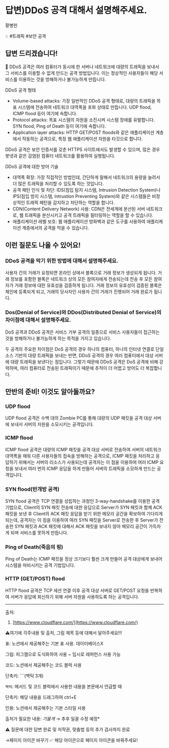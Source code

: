 # 답변)DDoS 공격 대해서 설명해주세요.

황병헌

💡 #트래픽 #보안 공격

## 답변 드리겠습니다!

<aside>
📌 DDoS 공격은 여러 컴퓨터가 동시에 한 서버나 네트워크에 대량의 트래픽을 보내서 그 서비스를 이용할 수 없게 만드는 공격 방법입니다. 이는 정상적인 사용자들이 해당 서비스를 이용하는 것을 방해하거나 불가능하게 만듭니다.

</aside>

DDoS 공격 형태

- Volume-based attacks: 가장 일반적인 DDoS 공격 형태로, 대량의 트래픽을 목표 시스템에 전송하여 네트워크 대역폭을 포화 상태로 만듭니다. UDP flood, ICMP flood 등이 여기에 속합니다.
- Protocol attacks: 목표 시스템의 자원을 소진시켜 시스템 장애를 유발합니다. SYN flood, Ping of Death 등이 여기에 속합니다.
- Application layer attacks: HTTP GET/POST floods와 같은 애플리케이션 계층에서 작동하는 공격으로, 특정 웹 애플리케이션 자원을 타깃으로 합니다.

DDoS 공격은 보안 인증서를 갖춘 HTTPS 사이트에서도 발생할 수 있으며, 많은 경우 봇넷과 같은 감염된 컴퓨터 네트워크를 활용하여 실행됩니다.

DDoS 공격에 대한 방어 기술

- 대역폭 확장: 가장 직접적인 방법인데, 간단하게 말해서 네트워크의 용량을 늘려서 더 많은 트래픽을 처리할 수 있도록 하는 것입니다.
- 공격 패턴 인식 및 차단: IDS(침입 탐지 시스템, Intrusion Detection System)나 IPS(침입 방지 시스템, Intrustion Preventing System)와 같은 시스템들은 비정상적인 트래픽 패턴을 감지하고 차단하는 역할을 합니다.
- CDN(Content Delivery Network) 사용: CDN은 전세계에 분산된 서버 네트워크로, 웹 트래픽을 분산시키고 공격 트래픽을 필터링하는 역할을 할 수 있습니다.
- 애플리케이션 레벨 보호: 웹 애플리케이션 방화벽과 같은 도구를 사용하여 애플리케이션 계층에서의 공격을 막을 수 있습니다.

## 이런 질문도 나올 수 있어요!

### DDoS 공격을 막기 위한 방법에 대해서 설명해주세요.

사용자 간의 거래가 요청되면 온라인 상에서 블록으로 거래 정보가 생성되게 됩니다. 거래 정보를 포함한 블록은 네트워크 상의 모든 참여자에게 전송되는데 전송 후 모든 참여자가 거래 정보에 대한 유효성을 검증하게 됩니다. 거래 정보의 유효성이 검증된 블록은 체인에 등록되게 되고, 거래의 당사자인 사용자 간의 거래가 진행되어 거래 완료가 됩니다.

### Dos(Denial of Service)와 DDos(Distributed Denial of Service)의 차이점에 대해서 설명해주세요.

DoS 공격과 DDoS 공격은 서비스 거부 공격의 일종으로 서비스 사용자들이 접근하는 것을 방해하거나 불가능하게 하는 목적을 가지고 있습니다.

두 공격의 주요한 차이점은 DoS 공격의 경우 하나의 컴퓨터, 하나의 인터넷 연결로 단일 소스 기반의 대량 트래픽을 보내는 반면, DDoS 공격의 경우 여러 컴퓨터에서 대상 서버에 대량 트래픽을 보낸다는 점입니다. 그렇기 때문에 DDoS 공격은 DoS 공격에 비해 강력하며, 여러 컴퓨터로 전송된 트래픽이기 때문에 추적이 더 어렵고 방어도 더 복잡합니다.

## 만반의 준비! 이것도 알아둘까요?

### UDP flood

UDP flood 공격은 수백 대의 Zombie PC를 통해 대량의 UDP 패킷을 공격 대상 서버에 보내서 서버의 자원을 소모시키는 공격입니다.

### ICMP flood

ICMP flood 공격은 대량의 ICMP 패킷을 공격 대상 서버로 전송하여 서버의 네트워크 대역폭을 채워 다른 사용자들의 접속을 방해하는 공격으로, ICMP 패킷을 처리하고 응답하기 위해서는 서버의 리소스가 사용되는데 공격자는 이 점을 이용하여 여러 ICMP 요청을 보내서 여러 번의 ICMP 응답을 하게 만들어 서버의 트래픽을 소모하게 만드는 공격입니다.

### SYN flood(반개방 공격)

SYN flood 공격은 TCP 연결을 성립하는 과정인 3-way-handshake를 이용한 공격 기법으로, Client의 SYN 패킷 전송에 대한 응답으로 Server가 SYN 패킷과 함께 ACK 패킷을 보낸 후 Client의 ACK 패킷 응답을 받기 위한 메모리 공간을 확보하여 기다리게 되는데, 공격자는 이 점을 이용하여 여러 SYN 패킷을 Server로 전송한 후 Server가 전송한 SYN 패킷과 ACK 패킷에 대해서 ACK 패킷을 보내지 않아 메모리 공간이 가득차게 되며 서비스를 못하게 만듭니다.

### Ping of Death(죽음의 핑)

Ping of Death는 ICMP 패킷을 정상 크기보다 훨씬 크게 만들어 공격 대상에게 보내어 시스템을 마비시키는 공격 기법입니다.

### HTTP (GET/POST) flood

HTTP flood 공격은 TCP 세션 연결 이후 공격 대상 서버로 GET/POST 요청을 반복하여 서버가 응답에 회신하기 위해 서버 자원을 사용하도록 하는 공격입니다.

---

출처:

1. [https://www.cloudflare.com/](https://www.cloudflare.com/)

⚠️여기에 각주내용 및 출처, 그림 제목 등에 대해서 달아주세요!!!

표: 노션에서 제공해주는 기본 표 사용. 데이터베이스X

그림: 피그잼으로 도식화하여 사용 ~ 임시로 레퍼런스 사용 가능

코드: 노션에서 제공해주는 코드 블럭 사용 

단축키: ```(백틱 3개)

`백틱`: 메서드 및 코드 블럭에서 사용한 내용을 본문에서 언급할 때 

단축키: 해당 내용을 드래그하여 ctrl+E

인용: 노션에서 제공해주는 기본 스타일 사용

출처가 필요한 내용: *기울게* → 추후 일괄 수정 예정*

⚠️ 질문에 대한 답변 완료 및 저작권, 맞춤법 등의 추가 검사까지 완료

→페이지 아이콘 바꾸기 ✅ 해당 아이콘으로 페이지 아이콘을 바꿔주세요!